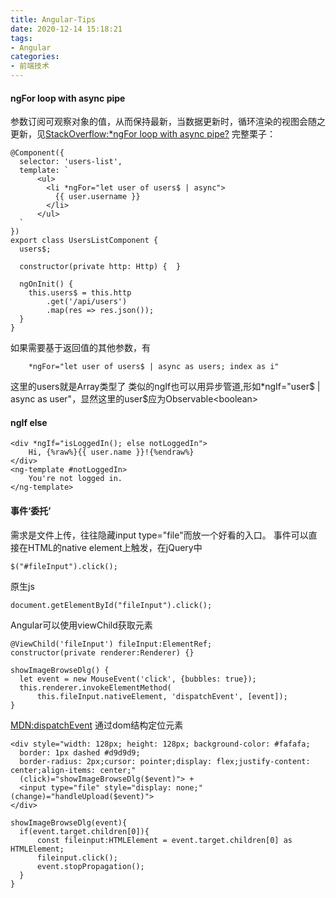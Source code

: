```yaml
---
title: Angular-Tips
date: 2020-12-14 15:18:21
tags:
- Angular
categories: 
- 前端技术
---
```

#### ngFor loop with async pipe
参数订阅可观察对象的值，从而保持最新，当数据更新时，循环渲染的视图会随之更新，见[StackOverflow:*ngFor loop with async pipe?](https://stackoverflow.com/questions/48159438/ngfor-loop-with-async-pipe)
完整栗子：
```
@Component({
  selector: 'users-list',
  template: `
      <ul>
        <li *ngFor="let user of users$ | async">
          {{ user.username }} 
        </li>
      </ul>
  `
})
export class UsersListComponent {
  users$;

  constructor(private http: Http) {  }

  ngOnInit() {
    this.users$ = this.http
        .get('/api/users')
        .map(res => res.json());
  }
}
```
如果需要基于返回值的其他参数，有
```
    *ngFor="let user of users$ | async as users; index as i"
```
这里的users就是Array类型了
类似的ngIf也可以用异步管道,形如*ngIf="user\$ | async as user"，显然这里的user\$应为Observable\<boolean\>
#### ngIf else
```
<div *ngIf="isLoggedIn(); else notLoggedIn">
    Hi, {%raw%}{{ user.name }}!{%endraw%}
</div>
<ng-template #notLoggedIn>
    You're not logged in.
</ng-template>
```
#### 事件‘委托’
需求是文件上传，往往隐藏input type="file"而放一个好看的入口。
事件可以直接在HTML的native element上触发，在jQuery中
```
$("#fileInput").click();
```
原生js
```
document.getElementById("fileInput").click();
```
Angular可以使用viewChild获取元素
```
@ViewChild('fileInput') fileInput:ElementRef;
constructor(private renderer:Renderer) {}

showImageBrowseDlg() {
  let event = new MouseEvent('click', {bubbles: true});
  this.renderer.invokeElementMethod(
      this.fileInput.nativeElement, 'dispatchEvent', [event]);
}
```
[MDN:dispatchEvent](https://developer.mozilla.org/zh-CN/docs/Web/API/EventTarget/dispatchEvent)
通过dom结构定位元素
```
<div style="width: 128px; height: 128px; background-color: #fafafa;
  border: 1px dashed #d9d9d9;
  border-radius: 2px;cursor: pointer;display: flex;justify-content: center;align-items: center;"
  (click)="showImageBrowseDlg($event)"> + 
  <input type="file" style="display: none;" (change)="handleUpload($event)">
</div>

showImageBrowseDlg(event){
  if(event.target.children[0]){
      const fileinput:HTMLElement = event.target.children[0] as HTMLElement;
      fileinput.click();
      event.stopPropagation();
  }
}
```
